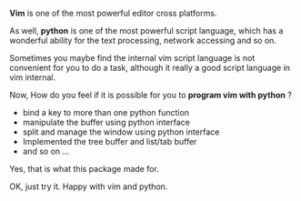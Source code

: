 **Vim** is one of the most powerful editor cross platforms.

As well, **python** is one of the most powerful script language, which has a wonderful ability for the text processing, network accessing and so on.

Sometimes you maybe find the internal vim script language is not convenient for you to do a task, although it really a good script language in vim internal.

Now, How do you feel if it is possible for you to **program vim with python** ?
  * bind a key to more than one python function
  * manipulate the buffer using python interface
  * split and manage the window using python interface
  * Implemented the tree buffer and list/tab buffer
  * and so on ...

Yes, that is what this package made for.


OK, just try it.
Happy with vim and python.
